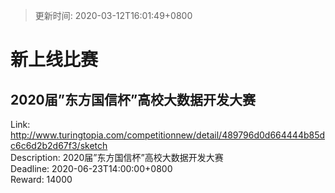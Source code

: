 > 更新时间: 2020-03-12T16:01:49+0800 

# 新上线比赛


## 2020届”东方国信杯”高校大数据开发大赛
Link: http://www.turingtopia.com/competitionnew/detail/489796d0d664444b85dc6c6d2b2d67f3/sketch  
Description: 2020届”东方国信杯”高校大数据开发大赛  
Deadline: 2020-06-23T14:00:00+0800  
Reward: 14000  


